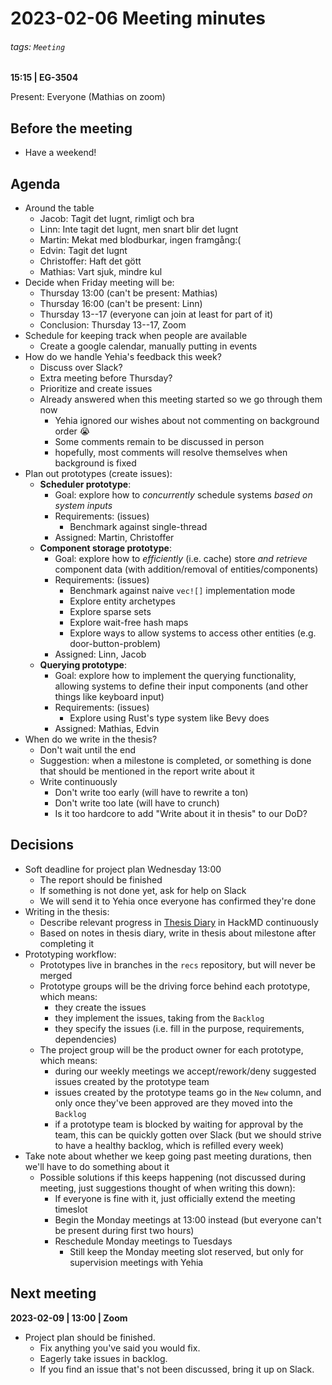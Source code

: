 # 2023-02-06 Meeting minutes
###### tags: `Meeting`
**15:15 | EG-3504**

Present: Everyone (Mathias on zoom)

## Before the meeting
* Have a weekend!

## Agenda
* Around the table
    * Jacob: Tagit det lugnt, rimligt och bra
    * Linn: Inte tagit det lugnt, men snart blir det lugnt
    * Martin: Mekat med blodburkar, ingen framgång:(
    * Edvin: Tagit det lugnt
    * Christoffer: Haft det gött
    * Mathias: Vart sjuk, mindre kul
* Decide when Friday meeting will be:
  * Thursday 13:00 (can't be present: Mathias)
  * Thursday 16:00 (can't be present: Linn)
  * Thursday 13--17 (everyone can join at least for part of it)
  * Conclusion: Thursday 13--17, Zoom
* Schedule for keeping track when people are available
    * Create a google calendar, manually putting in events
* How do we handle Yehia's feedback this week? 
  * Discuss over Slack?
  * Extra meeting before Thursday?
  * Prioritize and create issues
  * Already answered when this meeting started so we go through them now
      * Yehia ignored our wishes about not commenting on background order :sob:
      * Some comments remain to be discussed in person
      * hopefully, most comments will resolve themselves when background is fixed
* Plan out prototypes (create issues):
  * **Scheduler prototype**:
    * Goal: explore how to *concurrently* schedule systems *based on system inputs*
    * Requirements: (issues)
      * Benchmark against single-thread
    * Assigned: Martin, Christoffer
  * **Component storage prototype**:
    * Goal: explore how to *efficiently* (i.e. cache) store *and retrieve* component data (with addition/removal of entities/components) 
    * Requirements: (issues)
      * Benchmark against naive `vec![]` implementation mode
      * Explore entity archetypes
      * Explore sparse sets
      * Explore wait-free hash maps
      * Explore ways to allow systems to access other entities (e.g. door-button-problem)
    * Assigned: Linn, Jacob
  * **Querying prototype**:
    * Goal: explore how to implement the querying functionality, allowing systems to define their input components (and other things like keyboard input)
    * Requirements: (issues)
      * Explore using Rust's type system like Bevy does
    * Assigned: Mathias, Edvin
* When do we write in the thesis?
  * Don't wait until the end
  * Suggestion: when a milestone is completed, or something is done that should be mentioned in the report write about it 
  * Write continuously
    * Don't write too early (will have to rewrite a ton)
    * Don't write too late (will have to crunch)
    * Is it too hardcore to add "Write about it in thesis" to our DoD?

## Decisions
* Soft deadline for project plan Wednesday 13:00 
  * The report should be finished
  * If something is not done yet, ask for help on Slack
  * We will send it to Yehia once everyone has confirmed they're done
* Writing in the thesis:
  * Describe relevant progress in [Thesis Diary](/fXEnStcxR9Wjz8KbTmqwsQ) in HackMD continuously
  * Based on notes in thesis diary, write in thesis about milestone after completing it
* Prototyping workflow:
  * Prototypes live in branches in the `recs` repository, but will never be merged
  * Prototype groups will be the driving force behind each prototype, which means:
    * they create the issues
    * they implement the issues, taking from the `Backlog`
    * they specify the issues (i.e. fill in the purpose, requirements, dependencies)
  * The project group will be the product owner for each prototype, which means:
    * during our weekly meetings we accept/rework/deny suggested issues created by the prototype team
    * issues created by the prototype teams go in the `New` column, and only once they've been approved are they moved into the `Backlog`
    * if a prototype team is blocked by waiting for approval by the team, this can be quickly gotten over Slack (but we should strive to have a healthy backlog, which is refilled every week)
* Take note about whether we keep going past meeting durations, then we'll have to do something about it
  * Possible solutions if this keeps happening (not discussed during meeting, just suggestions thought of when writing this down):
    * If everyone is fine with it, just officially extend the meeting timeslot
    * Begin the Monday meetings at 13:00 instead (but everyone can't be present during first two hours)
    * Reschedule Monday meetings to Tuesdays
      * Still keep the Monday meeting slot reserved, but only for supervision meetings with Yehia

## Next meeting

**2023-02-09 | 13:00 | Zoom**

* Project plan should be finished.
  * Fix anything you've said you would fix.
  * Eagerly take issues in backlog.
  * If you find an issue that's not been discussed, bring it up on Slack. 